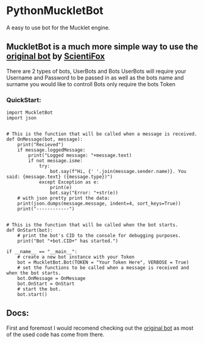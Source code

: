 # PythonMuckletBot
A easy to use bot for the Mucklet engine.


## MuckletBot is a much more simple way to use the [original bot](https://github.com/ScientiFox/mucklet-bot-python) by [ScientiFox](https://github.com/ScientiFox)

There are 2 types of bots, UserBots and Bots
UserBots will require your Username and Password to be passed in as well as the bots name and surname you would like to controll
Bots only require the bots Token

### QuickStart:
```python3
import MuckletBot
import json


# This is the function that will be called when a message is received.
def OnMessage(bot, message):
    print("Recieved")
    if message.loggedMessage:
        print("Logged message: "+message.text)
        if not message.isme:
            try:
                bot.say(f"Hi, {' '.join(message.sender.name)}. You said: {message.text} ({message.type})")
            except Exception as e:
                print(e)
                bot.say("Error: "+str(e))
    # with json pretty print the data:
    print(json.dumps(message.message, indent=4, sort_keys=True))
    print("------------")


# This is the function that will be called when the bot starts.
def OnStart(bot):
    # print the bot's CID to the console for debugging purposes.
    print("Bot "+bot.CID+" has started.")

if __name__ == "__main__":
    # create a new bot instance with your Token
    bot = MuckletBot.Bot(TOKEN = "Your Token Here", VERBOSE = True)
    # set the functions to be called when a message is received and when the bot starts.
    bot.OnMessage = OnMessage
    bot.OnStart = OnStart
    # start the bot.
    bot.start()
```
## Docs:
First and foremost I would recomend checking out the [original bot](https://github.com/ScientiFox/mucklet-bot-python) as most of the used code has come from there.










